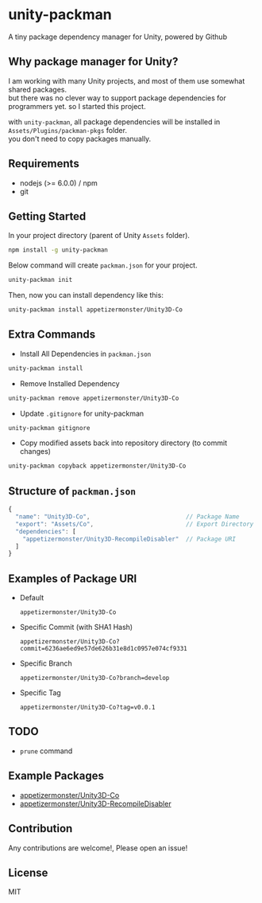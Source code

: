 # unity-packman
A tiny package dependency manager for Unity, powered by Github

## Why package manager for Unity?
I am working with many Unity projects, and most of them use somewhat shared packages.  
but there was no clever way to support package dependencies for programmers yet. so I started this project.  

with `unity-packman`, all package dependencies will be installed in `Assets/Plugins/packman-pkgs` folder.  
you don't need to copy packages manually.

## Requirements
- nodejs (>= 6.0.0) / npm
- git

## Getting Started
In your project directory (parent of Unity `Assets` folder).
```bash
npm install -g unity-packman
```

Below command will create `packman.json` for your project.
```bash
unity-packman init
```
Then, now you can install dependency like this:
```bash
unity-packman install appetizermonster/Unity3D-Co
```

## Extra Commands
- Install All Dependencies in `packman.json`
```bash
unity-packman install
```

- Remove Installed Dependency
```bash
unity-packman remove appetizermonster/Unity3D-Co
```

- Update `.gitignore` for unity-packman
```bash
unity-packman gitignore
```

- Copy modified assets back into repository directory (to commit changes)
```bash
unity-packman copyback appetizermonster/Unity3D-Co
```

## Structure of `packman.json`
```javascript
{
  "name": "Unity3D-Co",                           // Package Name
  "export": "Assets/Co",                          // Export Directory
  "dependencies": [
    "appetizermonster/Unity3D-RecompileDisabler"  // Package URI
  ]
}
```

## Examples of Package URI
- Default
  
  ```
  appetizermonster/Unity3D-Co
  ```

- Specific Commit (with SHA1 Hash)
  
  ```
  appetizermonster/Unity3D-Co?commit=6236ae6ed9e57de626b31e8d1c0957e074cf9331
  ```

- Specific Branch
  
  ```
  appetizermonster/Unity3D-Co?branch=develop
  ```

- Specific Tag

  ```
  appetizermonster/Unity3D-Co?tag=v0.0.1
  ```

## TODO
- `prune` command

## Example Packages
- [appetizermonster/Unity3D-Co](https://github.com/appetizermonster/Unity3D-Co)
- [appetizermonster/Unity3D-RecompileDisabler](https://github.com/appetizermonster/Unity3D-RecompileDisabler)

## Contribution
Any contributions are welcome!, Please open an issue!

## License
MIT
